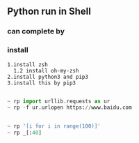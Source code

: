 ## Python run in Shell

### can complete by <tab> 

### install 

	1.install zsh
	  1.2 install oh-my-zsh
	2.install python3 and pip3 
	3.install this by pip3

```py

~ rp import urllib.requests as ur
~ rp -f ur.urlopen https://www.baidu.com


~ rp '[i for i in range(100)]'
~ rp _[:40]

```
